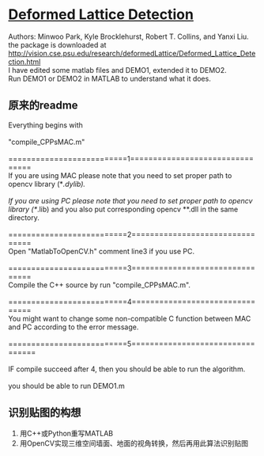 # [Deformed Lattice Detection](http://vision.cse.psu.edu/research/deformedLattice/Deformed_Lattice_Detection.html)
Authors: Minwoo Park, Kyle Brocklehurst, Robert T. Collins, and Yanxi Liu.
the package is downloaded at\
http://vision.cse.psu.edu/research/deformedLattice/Deformed_Lattice_Detection.html    
I have edited some matlab files and DEMO1, extended it to DEMO2.   
Run DEMO1 or DEMO2 in MATLAB to understand what it does. 

## 原来的readme
Everything begins with \
\
"compile_CPPsMAC.m"\
\
==========================1================================\
If you are using MAC please note that you need to set proper path to opencv library  (\**.dylib).\
\
If you are using PC please note that you need to set proper path to opencv library  (\**.lib) and you also put corresponding opencv \**.dll in the same directory.\
\
==========================2================================\
Open "MatlabToOpenCV.h" comment line3 if you use PC.\
\
==========================3================================\
Compile the C++ source by run "compile_CPPsMAC.m".\
\
==========================4================================\
You might want to change some non-compatible C function between MAC and PC according to the error message. \
\
==========================5=================================\
\
IF compile succeed after 4, then you should be able to run the algorithm.\
\
you should be able to run DEMO1.m


## 识别贴图的构想
1. 用C++或Python重写MATLAB
2. 用OpenCV实现三维空间墙面、地面的视角转换，然后再用此算法识别贴图